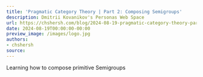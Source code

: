 ```yaml
---
title: 'Pragmatic Category Theory | Part 2: Composing Semigroups'
description: Dmitrii Kovanikov's Personas Web Space
url: https://chshersh.com/blog/2024-08-19-pragmatic-category-theory-part-02.html
date: 2024-08-19T00:00:00-00:00
preview_image: /images/logo.jpg
authors:
- chshersh
source:
---
```


Learning how to compose primitive Semigroups
